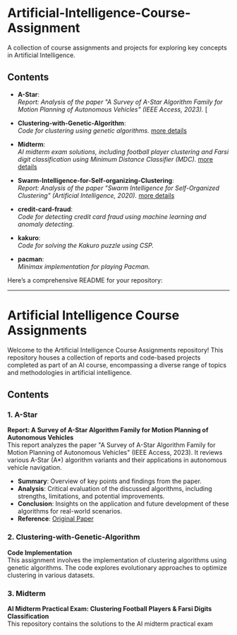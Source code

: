 # Artificial-Intelligence-Course-Assignment
A collection of course assignments and projects for exploring key concepts in Artificial Intelligence.

## Contents

- **A-Star**:  
  *Report: Analysis of the paper "A Survey of A-Star Algorithm Family for Motion Planning of Autonomous Vehicles" (IEEE Access, 2023).*
[
- **Clustering-with-Genetic-Algorithm**:  
  *Code for clustering using genetic algorithms.*
  [more details](../A-Star)

- **Midterm**:  
  *AI midterm exam solutions, including football player clustering and Farsi digit classification using Minimum Distance Classifier (MDC).*
    [more details](../Midterm)
  
- **Swarm-Intelligence-for-Self-organizing-Clustering**:  
  *Report: Analysis of the paper "Swarm Intelligence for Self-Organized Clustering" (Artificial Intelligence, 2020).*
  [more details](../Swarm-Intelligence-for-self-organizing-Clustering)
  
- **credit-card-fraud**:  
  *Code for detecting credit card fraud using machine learning and anomaly detecting.*
  
- **kakuro**:  
  *Code for solving the Kakuro puzzle using CSP.*
  
- **pacman**:  
  *Minimax implementation for playing Pacman.*



Here’s a comprehensive README for your repository:

---

# Artificial Intelligence Course Assignments

Welcome to the Artificial Intelligence Course Assignments repository! This repository houses a collection of reports and code-based projects completed as part of an AI course, encompassing a diverse range of topics and methodologies in artificial intelligence.

## Contents

### 1. A-Star
**Report: A Survey of A-Star Algorithm Family for Motion Planning of Autonomous Vehicles**  
This report analyzes the paper "A Survey of A-Star Algorithm Family for Motion Planning of Autonomous Vehicles" (IEEE Access, 2023). It reviews various A-Star (A*) algorithm variants and their applications in autonomous vehicle navigation.

- **Summary**: Overview of key points and findings from the paper.
- **Analysis**: Critical evaluation of the discussed algorithms, including strengths, limitations, and potential improvements.
- **Conclusion**: Insights on the application and future development of these algorithms for real-world scenarios.
- **Reference**: [Original Paper](https://ieeexplore.ieee.org/document/10063063)

### 2. Clustering-with-Genetic-Algorithm
**Code Implementation**  
This assignment involves the implementation of clustering algorithms using genetic algorithms. The code explores evolutionary approaches to optimize clustering in various datasets.

### 3. Midterm
**AI Midterm Practical Exam: Clustering Football Players & Farsi Digits Classification**  
This repository contains the solutions to the AI midterm practical exam
